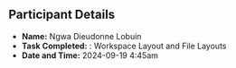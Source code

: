 ## Participant Details

- **Name:** Ngwa Dieudonne Lobuin
- **Task Completed:** : Workspace Layout and File Layouts
- **Date and Time:** 2024-09-19 4:45am

